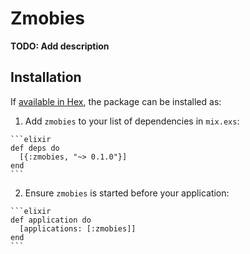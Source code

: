 # Zmobies

**TODO: Add description**

## Installation

If [available in Hex](https://hex.pm/docs/publish), the package can be installed as:

  1. Add `zmobies` to your list of dependencies in `mix.exs`:

    ```elixir
    def deps do
      [{:zmobies, "~> 0.1.0"}]
    end
    ```

  2. Ensure `zmobies` is started before your application:

    ```elixir
    def application do
      [applications: [:zmobies]]
    end
    ```

